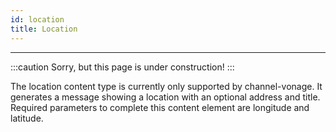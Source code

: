 ```yaml
---
id: location
title: Location
---
```


---------------

:::caution
Sorry, but this page is under construction!
:::

The location content type is currently only supported by channel-vonage. It generates a message showing a location with an optional address and title. Required parameters to complete this content element are longitude and latitude.